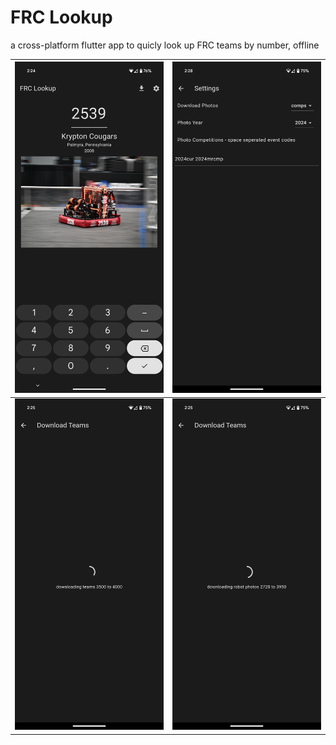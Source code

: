 # FRC Lookup
a cross-platform flutter app to quicly look up FRC teams by number, offline

| ![](./readme/01.png) | ![](./readme/04.png) |
|----------------------|----------------------|
| ![](./readme/02.png) | ![](./readme/03.png) |